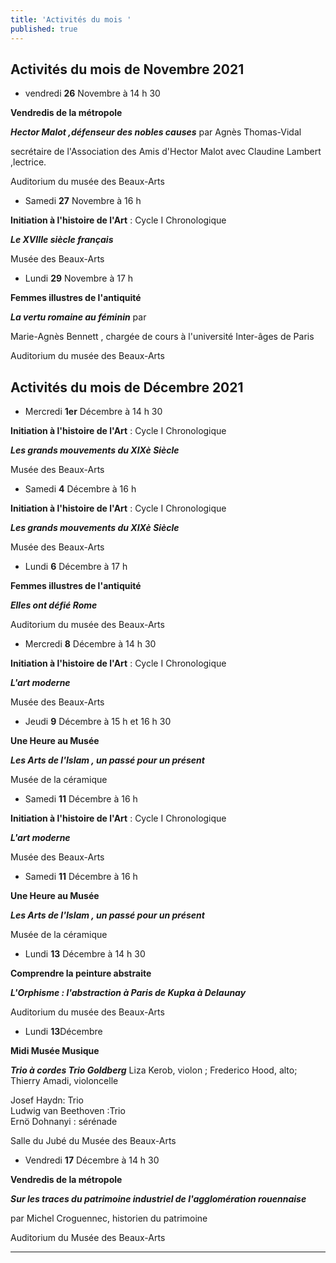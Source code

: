 ```yaml
---
title: 'Activités du mois '
published: true
---
```

## **Activités du mois de Novembre 2021**


* vendredi **26** Novembre à 14 h 30

**Vendredis de la métropole**

**_Hector Malot ,défenseur des nobles causes_** par Agnès Thomas-Vidal

secrétaire de l'Association des Amis d'Hector Malot avec Claudine Lambert ,lectrice.

Auditorium du musée des Beaux-Arts

* Samedi  **27** Novembre à 16 h

**Initiation à l'histoire de l'Art** : Cycle I  Chronologique

**_Le XVIIIe siècle français_**

Musée des Beaux-Arts

* Lundi **29** Novembre à 17 h

**Femmes illustres de l'antiquité**

**_La vertu romaine au féminin_** par

Marie-Agnès Bennett , chargée de cours à l'université Inter-âges de Paris

Auditorium du musée des Beaux-Arts  


 ## **Activités du mois de Décembre 2021**   
 
 *  Mercredi **1er** Décembre à 14 h 30

**Initiation à l'histoire de l'Art** : Cycle I  Chronologique

**_Les grands mouvements du XIXè Siècle_**  

Musée des Beaux-Arts    

 
 * Samedi  **4** Décembre à 16 h

**Initiation à l'histoire de l'Art** : Cycle I  Chronologique

**_Les grands mouvements du XIXè Siècle_**  

Musée des Beaux-Arts   

* Lundi **6** Décembre à 17 h  
 
**Femmes illustres de l'antiquité**  

**_Elles ont défié Rome_**  

Auditorium du musée des Beaux-Arts
 

 * Mercredi  **8** Décembre à 14 h 30

**Initiation à l'histoire de l'Art** : Cycle I  Chronologique

**_L'art moderne_**  

Musée des Beaux-Arts   

 * Jeudi **9** Décembre à 15 h et 16 h 30  
 
 **Une Heure au Musée**
 
 **_Les Arts de l'Islam , un passé pour un présent_**  
 
 Musée de la céramique  


 * Samedi  **11** Décembre à 16 h

**Initiation à l'histoire de l'Art** : Cycle I  Chronologique

**_L'art moderne_**  

Musée des Beaux-Arts   

 

 
 * Samedi **11** Décembre à  16 h   
  
  **Une Heure au Musée**
 
 **_Les Arts de l'Islam , un passé pour un présent_**  
 
 Musée de la céramique    
 
  * Lundi **13** Décembre à 14 h 30  
 
 **Comprendre la peinture abstraite**  
 
**_L'Orphisme : l'abstraction à Paris de Kupka à Delaunay_**  

Auditorium du musée des Beaux-Arts  

 
 * Lundi **13**Décembre   
  
  **Midi Musée Musique**  
  
**_Trio à cordes Trio Goldberg_** Liza Kerob, violon ; Frederico Hood, alto; Thierry Amadi, violoncelle  

Josef Haydn: Trio  
Ludwig van Beethoven :Trio  
Ernö Dohnanyi : sérénade  

Salle du Jubé du Musée des Beaux-Arts   

 * Vendredi **17** Décembre à 14 h 30   
 
 **Vendredis de la métropole**  
 
**_Sur les traces du patrimoine industriel de l'agglomération rouennaise_**  

par Michel Croguennec, historien du patrimoine  

Auditorium du Musée des Beaux-Arts  


 






  


 
 
***
